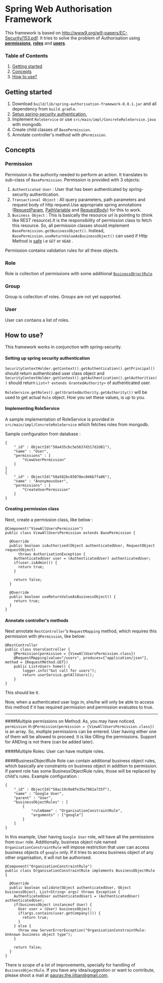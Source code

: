 # Spring Web Authorisation Framework
This framework is based on http://www9.org/w9-papers/EC-Security/153.pdf.
It tries to solve the problem of Authorisation using [__permissions__](#permission), [__roles__](#role) and [__users__](#user).

### Table of Contents
1. [Getting started](#getting-started)
2. [Concepts](#concepts)
3. [How to use?](#how-to-use)

## Getting started
1. Download `build/lib/spring-authorisation-framework-0.0.1.jar` and all dependency from `build.gradle`.
2. [Setup spring-security authentication.](#setting-up-spring-security-authentication)
3. Implement `RoleService` or use `src/main/impl/ConcreteRoleService.java` with mongodb.
4. Create child classes of `BasePermission`.
5. Annotate controller's method with `@Permission`.

## Concepts

### Permission
Permission is the authority needed to perform an action. It translates to sub-class of `BasePermission`.
Permission is provided with 3 objects:

1. `Authenticated User` : User that has been authenticated by spring-security authentication.
2. `Transactional Object` : All query parameters, path parameters and request body of http request.Use appropriate spring annotations ([RequestParam][1], [PathVariable][2] and [RequestBody][3]) for this to work.
3. `Business Object` : This is basically the resource url is pointing to (think like REST resource).It is the responsibility of permission class to fetch this resource. So, all permission classes should implement `BasePermission.getBusinessObject()`. Instead, `BasePermission.useReturnValueAsBusinessObject()` can used if Http Method is [safe][4] i.e `GET` or `HEAD` .

Permission contains validation rules for all these objects.


### Role
Role is collection of permissions with some additional [`BusinessObjectRule`](#businessobjectrule)


### Group
Group is collection of roles. Groups are not yet supported.

### User
User can contains a list of roles.

## How to use?

This framework works in conjunction with spring-security.

#### Setting up spring security authentication
`SecurityContextHolder.getContext().getAuthentication().getPrincipal()` should return authenticated user
class object and `SecurityContextHolder.getContext().getAuthentication().getAuthorities()`
should return `List<? extends GrantedAuthority>` of authenticated user.

`RoleService.getRoles().get(GrantedAuthority.getAuthority())` will be used to
get actual `Role` object. How you set these values, is up to you.

#### Implementing RoleService
A sample implementation of RoleService is provided
in `src/main/impl/ConcreteRoleService` which fetches roles from mongodb.

Sample configuration from database :
```
{
	"_id" : ObjectId("58a435cbc5e5637d317d2d81"),
	"name" : "User",
	"permissions" : [
		"ViewUserPermission"
	]
}
{
	"_id" : ObjectId("58a582bc85078ec046b7fa06"),
	"name" : "AnonymousUser",
	"permissions" : [
		"CreateUserPermission"
	]
}
```

#### Creating permission class
Next, create a permission class, like below :
```
@Component("ViewAllUsersPermission")
public class ViewAllUsersPermission extends BasePermission {

  @Override
  public boolean isAuthorised(Object authenticatedUser, RequestObject requestObject)
      throws AuthorisationException {
    AuthenticatedUser user = (AuthenticatedUser) authenticatedUser;
    if(user.isAdmin()) {
      return true;
    }

    return false;
  }

  @Override
  public boolean useReturnValueAsBusinessObject() {
    return true;
  }
}
```

#### Annotate controller's methods
Next annotate `RestController`'s `RequestMapping` method, which requires this permission with `@Permission`, like below:
```
@RestController
public class UsersController {
    @Permission(permission = {ViewAllUsersPermission.class})
    @RequestMapping(value="/users", produces={"application/json"}, method = {RequestMethod.GET})
    public List<User> home() {
        logger.info("Got call for users");
        return userService.getAllUsers();
    }
}
```
This should be it.

Now, when a authenticated user logs in, she/he will only be able to access this method if it has required
permission and permission evaluates to true.

---

####Multiple permissions on Method:
As, you may have noticed, `permission` in `@Permission(permission = {ViewAllUsersPermission.class})`
is an array. So, multiple permissions can be entered. User having either one of them will be allowed
to proceed. It is like ORing the permissions. Support for ANDing is not there (can be added later).

####Multiple Roles:
User can have multiple roles.

####BusinessObjectRule
Role can contain additional business object rules, which basically are constraints on business object
in addition to permission. If parent role has some BusinessObjectRule rules, those will be replaced
by child's rules. Example configuration :
```
{
	"_id" : ObjectId("58ac19c0e8fe35e7961a735f"),
	"name" : "Google User",
	"parent" : "User",
	"businessObjectRules" : [
		{
			"ruleName" : "OrganisationConstraintRule",
			"arguments" : ["google"]
		}
	]
}
```

In this example, User having `Google User` role, will have all the permissions from `User` role. Additionally, business object rule named
`OrganisationConstraintRule` will impose restriction that user can access business objects
of `google` only. If it tries to access business object of any other organisation, it will not be authorised.

```
@Component("OrganisationConstraintRule")
public class OrganisationConstraintRule implements BusinessObjectRule {

  @Override
  public boolean validate(Object authenticatedUser, Object businessObject, List<String> args) throws Exception {
    AuthenticatedUser authenticatedUser1 = (AuthenticatedUser) authenticatedUser;
    if(businessObject instanceof User) {
      User user = (User) businessObject;
      if(args.contains(user.getCompany())) {
        return true;
      }
    } else {
      throw new ServerErrorException("OrganisationConstraintRule: Unknown business object type");
    }

    return false;
  }
}
```

There is scope of a lot of improvements, specially for handling of `BusinessObjectRule`. If you have any idea/suggestion or want to contribute, please shoot a mail at gaurav.the.iiitian@gmail.com.

[1]: https://docs.spring.io/spring-framework/docs/current/javadoc-api/org/springframework/web/bind/annotation/RequestParam.html
[2]: https://docs.spring.io/spring-framework/docs/current/javadoc-api/org/springframework/web/bind/annotation/PathVariable.html
[3]: http://docs.spring.io/spring-framework/docs/current/javadoc-api/org/springframework/web/bind/annotation/RequestBody.html
[4]: https://www.w3.org/Protocols/rfc2616/rfc2616-sec9.html
